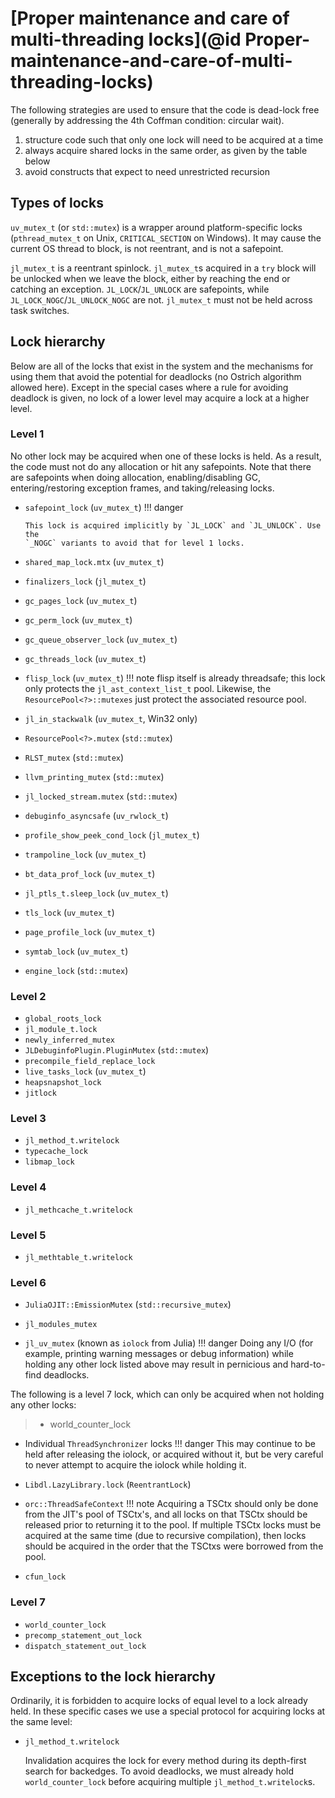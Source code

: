 # [Proper maintenance and care of multi-threading locks](@id Proper-maintenance-and-care-of-multi-threading-locks)

The following strategies are used to ensure that the code is dead-lock free (generally by addressing
the 4th Coffman condition: circular wait).

1. structure code such that only one lock will need to be acquired at a time
2. always acquire shared locks in the same order, as given by the table below
3. avoid constructs that expect to need unrestricted recursion

## Types of locks

`uv_mutex_t` (or `std::mutex`) is a wrapper around platform-specific locks
(`pthread_mutex_t` on Unix, `CRITICAL_SECTION` on Windows).  It may cause the
current OS thread to block, is not reentrant, and is not a safepoint.

`jl_mutex_t` is a reentrant spinlock.  `jl_mutex_t`s acquired in a `try` block
will be unlocked when we leave the block, either by reaching the end or catching
an exception.  `JL_LOCK`/`JL_UNLOCK` are safepoints, while
`JL_LOCK_NOGC`/`JL_UNLOCK_NOGC` are not.  `jl_mutex_t` must not be held across
task switches.

## Lock hierarchy

Below are all of the locks that exist in the system and the mechanisms for using
them that avoid the potential for deadlocks (no Ostrich algorithm allowed here).
Except in the special cases where a rule for avoiding deadlock is given, no lock
of a lower level may acquire a lock at a higher level.

### Level 1

No other lock may be acquired when one of these locks is held.  As a result, the
code must not do any allocation or hit any safepoints. Note that there are
safepoints when doing allocation, enabling/disabling GC, entering/restoring
exception frames, and taking/releasing locks.

* `safepoint_lock` (`uv_mutex_t`)
  !!! danger

      This lock is acquired implicitly by `JL_LOCK` and `JL_UNLOCK`. Use the
      `_NOGC` variants to avoid that for level 1 locks.

* `shared_map_lock.mtx` (`uv_mutex_t`)
* `finalizers_lock` (`jl_mutex_t`)
* `gc_pages_lock` (`uv_mutex_t`)
* `gc_perm_lock` (`uv_mutex_t`)
* `gc_queue_observer_lock` (`uv_mutex_t`)
* `gc_threads_lock` (`uv_mutex_t`)
* `flisp_lock` (`uv_mutex_t`)
  !!! note
      flisp itself is already threadsafe; this lock only protects the
      `jl_ast_context_list_t` pool.  Likewise, the `ResourcePool<?>::mutexes`
      just protect the associated resource pool.

* `jl_in_stackwalk` (`uv_mutex_t`, Win32 only)
* `ResourcePool<?>.mutex` (`std::mutex`)
* `RLST_mutex` (`std::mutex`)
* `llvm_printing_mutex` (`std::mutex`)
* `jl_locked_stream.mutex` (`std::mutex`)
* `debuginfo_asyncsafe` (`uv_rwlock_t`)
* `profile_show_peek_cond_lock` (`jl_mutex_t`)
* `trampoline_lock` (`uv_mutex_t`)
* `bt_data_prof_lock` (`uv_mutex_t`)
* `jl_ptls_t.sleep_lock` (`uv_mutex_t`)
* `tls_lock` (`uv_mutex_t`)
* `page_profile_lock` (`uv_mutex_t`)
* `symtab_lock` (`uv_mutex_t`)
* `engine_lock` (`std::mutex`)

### Level 2

* `global_roots_lock`
* `jl_module_t.lock`
* `newly_inferred_mutex`
* `JLDebuginfoPlugin.PluginMutex` (`std::mutex`)
* `precompile_field_replace_lock`
* `live_tasks_lock` (`uv_mutex_t`)
* `heapsnapshot_lock`
* `jitlock`

### Level 3

* `jl_method_t.writelock`
* `typecache_lock`
* `libmap_lock`

### Level 4

* `jl_methcache_t.writelock`

### Level 5

* `jl_methtable_t.writelock`

### Level 6

* `JuliaOJIT::EmissionMutex` (`std::recursive_mutex`)

* `jl_modules_mutex`

* `jl_uv_mutex` (known as `iolock` from Julia)
  !!! danger
      Doing any I/O (for example, printing warning messages or debug information)
      while holding any other lock listed above may result in pernicious and
      hard-to-find deadlocks.

The following is a level 7 lock, which can only be acquired when not holding any other locks:

>   * world_counter_lock


* Individual `ThreadSynchronizer` locks
  !!! danger
      This may continue to be held after releasing the iolock, or acquired
      without it, but be very careful to never attempt to acquire the iolock
      while holding it.

* `Libdl.LazyLibrary.lock` (`ReentrantLock`)

* `orc::ThreadSafeContext`
  !!! note
      Acquiring a TSCtx should only be done from the JIT's pool of TSCtx's, and
      all locks on that TSCtx should be released prior to returning it to the
      pool. If multiple TSCtx locks must be acquired at the same time (due to
      recursive compilation), then locks should be acquired in the order that
      the TSCtxs were borrowed from the pool.

* `cfun_lock`

### Level 7
* `world_counter_lock`
* `precomp_statement_out_lock`
* `dispatch_statement_out_lock`

## Exceptions to the lock hierarchy

Ordinarily, it is forbidden to acquire locks of equal level to a lock already
held.  In these specific cases we use a special protocol for acquiring locks at
the same level:

- `jl_method_t.writelock`

  Invalidation acquires the lock for every method during its depth-first search
  for backedges.  To avoid deadlocks, we must already hold `world_counter_lock`
  before acquiring multiple `jl_method_t.writelock`s.
